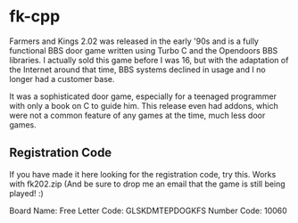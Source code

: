 # fk-cpp
Farmers and Kings 2.02 was released in the early '90s and is a fully functional BBS door game written using Turbo C and the Opendoors BBS libraries.
I actually sold this game before I was 16, but with the adaptation of the Internet around that time, BBS systems declined in usage and I no longer had a customer base.

It was a sophisticated door game, especially for a teenaged programmer with only a book on C to guide him. This release even had addons, which were not a common feature of any games at the time, much less door games.

## Registration Code

If you have made it here looking for the registration code, try this. Works with fk202.zip
(And be sure to drop me an email that the game is still being played! :)

Board Name: Free
Letter Code: GLSKDMTEPDOGKFS
Number Code: 10060
